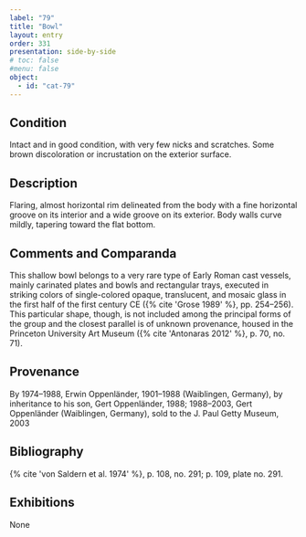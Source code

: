 ```yaml
---
label: "79"
title: "Bowl"
layout: entry
order: 331
presentation: side-by-side
# toc: false
#menu: false 
object:
  - id: "cat-79"
---
```


## Condition

Intact and in good condition, with very few nicks and scratches. Some brown discoloration or incrustation on the exterior surface.

## Description

Flaring, almost horizontal rim delineated from the body with a fine horizontal groove on its interior and a wide groove on its exterior. Body walls curve mildly, tapering toward the flat bottom.

## Comments and Comparanda

This shallow bowl belongs to a very rare type of Early Roman cast vessels, mainly carinated plates and bowls and rectangular trays, executed in striking colors of single-colored opaque, translucent, and mosaic glass in the first half of the first century CE ({% cite 'Grose 1989' %}, pp. 254–256). This particular shape, though, is not included among the principal forms of the group and the closest parallel is of unknown provenance, housed in the Princeton University Art Museum ({% cite 'Antonaras 2012' %}, p. 70, no. 71).

## Provenance

By 1974–1988, Erwin Oppenländer, 1901–1988 (Waiblingen, Germany), by inheritance to his son, Gert Oppenländer, 1988; 1988–2003, Gert Oppenländer (Waiblingen, Germany), sold to the J. Paul Getty Museum, 2003

## Bibliography

{% cite 'von Saldern et al. 1974' %}, p. 108, no. 291; p. 109, plate no. 291.

## Exhibitions

None